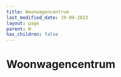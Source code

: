 ```yaml
---
title: Woonwagencentrum
last_modified_date: 19-09-2023
layout: page
parent: W
has_children: false
---
```


Woonwagencentrum
================

